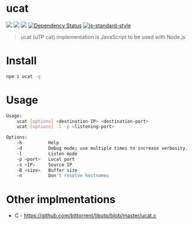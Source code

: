 ucat
====

[![](https://img.shields.io/badge/made%20by-Protocol%20Labs-blue.svg?style=flat-square)](http://ipn.io)
[![](https://img.shields.io/badge/freenode-%23ipfs-blue.svg?style=flat-square)](http://webchat.freenode.net/?channels=%23ipfs) 
![](https://img.shields.io/badge/coverage-%3F-yellow.svg?style=flat-square)
[![Dependency Status](https://david-dm.org/diasdavid/js-ucat.svg?style=flat-square)](https://david-dm.org/diasdavid/js-ucat)
[![js-standard-style](https://img.shields.io/badge/code%20style-standard-brightgreen.svg?style=flat-square)](https://github.com/feross/standard)
<!-- ![Build Status](https://travis-ci.org/diasdavid/js-ucat.svg?style=flat-square)](https://travis-ci.org/diasdavid/js-ucat) -->


> ucat (uTP cat) implementation is JavaScript to be used with Node.js

# Install

```bash
npm i ucat -g
```

# Usage

```bash
Usage:
    ucat [options] <destination-IP> <destination-port>
    ucat [options] -l -p <listening-port>

Options:
    -h          Help
    -d          Debug mode; use multiple times to increase verbosity.
    -l          Listen mode
    -p <port>   Local port
    -s <IP>     Source IP
    -B <size>   Buffer size
    -n          Don't resolve hostnames
```

# Other implmentations

- C - https://github.com/bittorrent/libutp/blob/master/ucat.c
